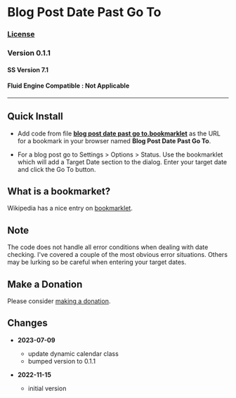 # Blog Post Date Past Go To

### [License][1]
    
### Version 0.1.1

#### SS Version 7.1

#### Fluid Engine Compatible : Not Applicable

---

## Quick Install

* Add code from file **[blog post date past go to.bookmarklet][2]** as the URL
  for a bookmark in your browser named **Blog Post Date Past Go To**.
  
* For a blog post go to Settings > Options > Status. Use the bookmarklet which
  will add a Target Date section to the dialog. Enter your target date and click
  the Go To button.

## What is a bookmarket?

Wikipedia has a nice entry on [bookmarklet][3].

## Note

The code does not handle all error conditions when dealing with date checking.
I've covered a couple of the most obvious error situations. Others may be
lurking so be careful when entering your target dates.

## Make a Donation

Please consider [making a donation][4].

## Changes

* **2023-07-09**

  * update dynamic calendar class
  * bumped version to 0.1.1
  
* **2022-11-15**

  * initial version

[1]: https://github.com/tomsWebConsulting/twcsl/blob/main/LICENSE.txt#L1
[2]: blog%20post%20date%20past%20go%20to.bookmarklet#L1
[3]: https://en.wikipedia.org/wiki/Bookmarklet
[4]: https://github.com/tomsWebConsulting/twcsl#make-a-donation

